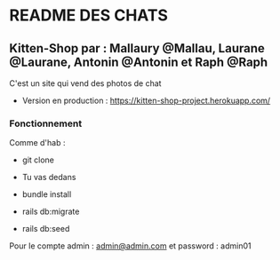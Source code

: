 # README DES CHATS
## Kitten-Shop par : Mallaury @Mallau, Laurane @Laurane, Antonin @Antonin et Raph @Raph

C'est un site qui vend des photos de chat
* Version en production : https://kitten-shop-project.herokuapp.com/

### Fonctionnement

Comme d'hab :

* git clone

* Tu vas dedans 

* bundle install

* rails db:migrate

* rails db:seed

Pour le compte admin : admin@admin.com et password : admin01